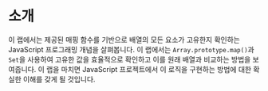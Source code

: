 # 소개

이 랩에서는 제공된 매핑 함수를 기반으로 배열의 모든 요소가 고유한지 확인하는 JavaScript 프로그래밍 개념을 살펴봅니다. 이 랩에서는 `Array.prototype.map()`과 `Set`을 사용하여 고유한 값을 효율적으로 확인하고 이를 원래 배열과 비교하는 방법을 보여줍니다. 이 랩을 마치면 JavaScript 프로젝트에서 이 로직을 구현하는 방법에 대한 확실한 이해를 갖게 될 것입니다.
